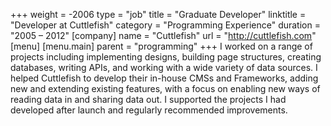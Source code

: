 +++
weight = -2006
type = "job"
title = "Graduate Developer"
linktitle = "Developer at Cuttlefish"
category = "Programming Experience"
duration = "2005 &ndash; 2012"
[company]
  name = "Cuttlefish"
  url = "http://cuttlefish.com"
[menu]
  [menu.main]
    parent = "programming"
+++
I worked on a range of projects including implementing designs, building page structures, creating databases, writing APIs, and working with a wide variety of data sources. I helped Cuttlefish to develop their in-house CMSs and Frameworks, adding new and extending existing features, with a focus on enabling new ways of reading data in and sharing data out. I supported the projects I had developed after launch and regularly recommended improvements.
